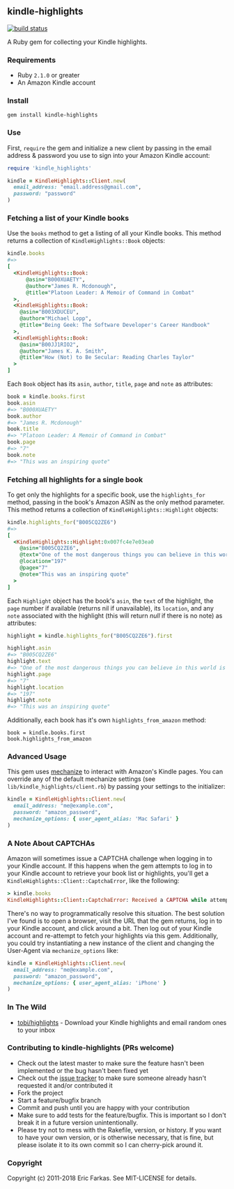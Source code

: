 ## kindle-highlights

[![build status](https://secure.travis-ci.org/speric/kindle-highlights.png)](http://travis-ci.org/speric/kindle-highlights)

A Ruby gem for collecting your Kindle highlights.

### Requirements

* Ruby `2.1.0` or greater
* An Amazon Kindle account

### Install
```
gem install kindle-highlights
```

### Use

First, `require` the gem and initialize a new client by passing in the email address & password you use
to sign into your Amazon Kindle account:

```ruby
require 'kindle_highlights'

kindle = KindleHighlights::Client.new(
  email_address: "email.address@gmail.com",
  password: "password"
)
```

### Fetching a list of your Kindle books

Use the `books` method to get a listing of all your Kindle books. This method
returns a collection of `KindleHighlights::Book` objects:

```ruby
kindle.books
#=>
[
  <KindleHighlights::Book:
      @asin="B000XUAETY",
      @author="James R. Mcdonough",
      @title="Platoon Leader: A Memoir of Command in Combat"
  >,
  <KindleHighlights::Book:
    @asin="B003XDUCEU",
    @author="Michael Lopp",
    @title="Being Geek: The Software Developer's Career Handbook"
  >,
  <KindleHighlights::Book:
    @asin="B00JJ1RIO2",
    @author="James K. A. Smith",
    @title="How (Not) to Be Secular: Reading Charles Taylor"
  >
]
```

Each `Book` object has its `asin`, `author`, `title`, `page` and `note` as attributes:

```ruby
book = kindle.books.first
book.asin
#=> "B000XUAETY"
book.author
#=> "James R. Mcdonough"
book.title
#=> "Platoon Leader: A Memoir of Command in Combat"
book.page
#=> "7"
book.note
#=> "This was an inspiring quote"
```

### Fetching all highlights for a single book

To get only the highlights for a specific book, use the `highlights_for` method, passing
in the book's Amazon ASIN as the only method parameter. This method returns a collection of
`KindleHighlights::Highlight` objects:

```ruby
kindle.highlights_for("B005CQ2ZE6")
#=>
[
  <KindleHighlights::Highlight:0x007fc4e7e03ea0
    @asin="B005CQ2ZE6",
    @text="One of the most dangerous things you can believe in this world is that technology is neutral.",
    @location="197"
    @page="7"
    @note="This was an inspiring quote"
  >
]
```

Each `Highlight` object has the book's `asin`, the `text` of the highlight, the `page` number if available (returns nil if unavailable), its `location`, and any `note` associated with the highlight (this will return _null_ if there is no note) as attributes:

```ruby
highlight = kindle.highlights_for("B005CQ2ZE6").first

highlight.asin
#=> "B005CQ2ZE6"
highlight.text
#=> "One of the most dangerous things you can believe in this world is that technology is neutral."
highlight.page
#=> "7"
highlight.location
#=> "197"
highlight.note
#=> "This was an inspiring quote"
```

Additionally, each book has it's own `highlights_from_amazon` method:

```
book = kindle.books.first
book.highlights_from_amazon
```

### Advanced Usage

This gem uses [mechanize](https://github.com/sparklemotion/mechanize) to interact with Amazon's Kindle pages. You can override any of the default mechanize settings (see `lib/kindle_highlights/client.rb`) by passing your settings to the initializer:

```ruby
kindle = KindleHighlights::Client.new(
  email_address: "me@example.com",
  password: "amazon_password",
  mechanize_options: { user_agent_alias: 'Mac Safari' }
)
```

### A Note About CAPTCHAs

Amazon will sometimes issue a CAPTCHA challenge when logging in to your
Kindle account. If this happens when the gem attempts to log in to your
Kindle account to retrieve your book list or highlights, you'll get a `KindleHighlights::Client::CaptchaError`, like the following:

```ruby
> kindle.books
KindleHighlights::Client::CaptchaError: Received a CAPTCHA while attempting to sign in to your Amazon account. You will need to resolve this manually at https://www.amazon.com/ap/signin?openid.pape.max_auth_age=0&openid...
```

There's no way to programmatically resolve this situation. The best
solution I've found is to open a browser, visit the URL that the gem returns, log in to
your Kindle account, and click around a bit. Then log out of your Kindle
account and re-attempt to fetch your highlights via this gem. Additionally, you could try
instantiating a new instance of the client and changing the User-Agent
via `mechanize_options` like:

```ruby
kindle = KindleHighlights::Client.new(
  email_address: "me@example.com",
  password: "amazon_password",
  mechanize_options: { user_agent_alias: 'iPhone' }
)
```

### In The Wild
* [tobi/highlights](https://github.com/tobi/highlights) - Download your Kindle highlights and email random ones to your inbox

### Contributing to kindle-highlights (PRs welcome)

* Check out the latest master to make sure the feature hasn't been implemented or the bug hasn't been fixed yet
* Check out the [issue tracker](http://github.com/speric/kindle-highlights/issues) to make sure someone already hasn't requested it and/or contributed it
* Fork the project
* Start a feature/bugfix branch
* Commit and push until you are happy with your contribution
* Make sure to add tests for the feature/bugfix. This is important so I don't break it in a future version unintentionally.
* Please try not to mess with the Rakefile, version, or history. If you want to have your own version, or is otherwise necessary, that is fine, but please isolate it to its own commit so I can cherry-pick around it.

### Copyright

Copyright (c) 2011-2018 Eric Farkas. See MIT-LICENSE for details.
